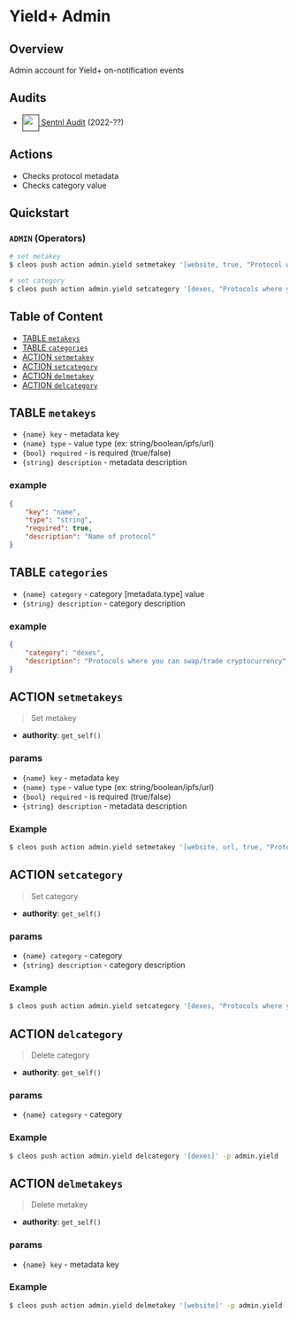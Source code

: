 # Yield+ Admin

## Overview

Admin account for Yield+ on-notification events

## Audits

- <a href=""><img style="height: 30px; vertical-align: middle" src="https://user-images.githubusercontent.com/550895/132641907-6425e632-1b1b-4015-9b84-b7f26a25ec58.png" /> Sentnl Audit</a> (2022-??)

## Actions

- Checks protocol metadata
- Checks category value

## Quickstart

### `ADMIN` (Operators)

```bash
# set metakey
$ cleos push action admin.yield setmetakey '[website, true, "Protocol website"]' -p admin.yield

# set category
$ cleos push action admin.yield setcategory '[dexes, "Protocols where you can swap/trade cryptocurrency"]' -p admin.yield
```

## Table of Content

- [TABLE `metakeys`](#table-metakeys)
- [TABLE `categories`](#table-categories)
- [ACTION `setmetakey`](#action-setmetakey)
- [ACTION `setcategory`](#action-setcategory)
- [ACTION `delmetakey`](#action-delmetakey)
- [ACTION `delcategory`](#action-delcategory)


## TABLE `metakeys`

- `{name} key` - metadata key
- `{name} type` - value type (ex: string/boolean/ipfs/url)
- `{bool} required` - is required (true/false)
- `{string} description` - metadata description

### example

```json
{
    "key": "name",
    "type": "string",
    "required": true,
    "description": "Name of protocol"
}
```

## TABLE `categories`

- `{name} category` - category [metadata.type] value
- `{string} description` - category description

### example

```json
{
    "category": "dexes",
    "description": "Protocols where you can swap/trade cryptocurrency"
}
```

## ACTION `setmetakeys`

> Set metakey

- **authority**: `get_self()`

### params

- `{name} key` - metadata key
- `{name} type` - value type (ex: string/boolean/ipfs/url)
- `{bool} required` - is required (true/false)
- `{string} description` - metadata description

### Example

```bash
$ cleos push action admin.yield setmetakey '[website, url, true, "Protocol website"]' -p admin.yield
```

## ACTION `setcategory`

> Set category

- **authority**: `get_self()`

### params

- `{name} category` - category
- `{string} description` - category description

### Example

```bash
$ cleos push action admin.yield setcategory '[dexes, "Protocols where you can swap/trade cryptocurrency"]' -p admin.yield
```

## ACTION `delcategory`

> Delete category

- **authority**: `get_self()`

### params

- `{name} category` - category

### Example

```bash
$ cleos push action admin.yield delcategory '[dexes]' -p admin.yield
```

## ACTION `delmetakeys`

> Delete metakey

- **authority**: `get_self()`

### params

- `{name} key` - metadata key

### Example

```bash
$ cleos push action admin.yield delmetakey '[website]' -p admin.yield
```